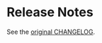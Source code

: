 # Release Notes

See the [original CHANGELOG](https://github.com/microsoft/typescript-styled-plugin/blob/master/CHANGELOG.md).